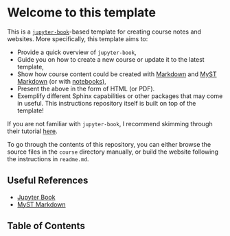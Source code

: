 # Welcome to this template

This is a [`jupyter-book`](https://jupyterbook.org/en/stable/intro.html)-based template for creating course notes and websites. More specifically, this template aims to:
- Provide a quick overview of `jupyter-book`,
- Guide you on how to create a new course or update it to the latest template,
- Show how course content could be created with [Markdown](https://jupyterbook.org/en/stable/file-types/markdown.html) and [MyST Markdown](https://jupyterbook.org/en/stable/file-types/myst-notebooks.html) (or with [notebooks](https://jupyterbook.org/en/stable/file-types/notebooks.html)),
- Present the above in the form of HTML (or PDF).
- Exemplify different Sphinx capabilities or other packages that may come in useful.
This instructions repository itself is built on top of the template!

If you are not familiar with `jupyter-book`, I recommend skimming through their tutorial [here](https://jupyterbook.org/en/stable/start/your-first-book.html).

To go through the contents of this repository, you can either browse the source files in the `course` directory manually, or build the website following the instructions in `readme.md`.

## Useful References
- [Jupyter Book](https://jupyterbook.org/en/stable/intro.html)
- [MyST Markdown](https://myst-parser.readthedocs.io/en/latest/index.html)

## Table of Contents

```{tableofcontents}
```
